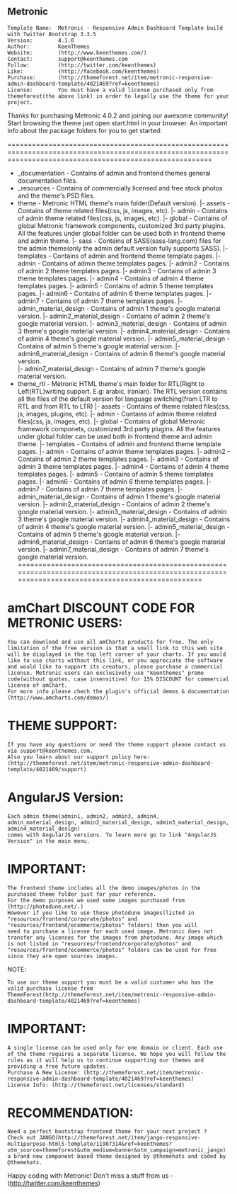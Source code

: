 ## Metronic

```
Template Name: 	Metronic - Responsive Admin Dashboard Template build with Twitter Bootstrap 3.3.5
Version: 		4.1.0
Author: 		KeenThemes
Website: 		(http://www.keenthemes.com/)
Contact: 		support@keenthemes.com
Follow: 		(http://twitter.com/keenthemes)
Like: 			(http://facebook.com/keenthemes)
Purchase: 		(http://themeforest.net/item/metronic-responsive-admin-dashboard-template/4021469?ref=keenthemes)
License: 		You must have a valid license purchased only from themeforest(the above link) in order to legally use the theme for your project.
```

Thanks for purchasing Metronic 4.0.2 and joining our awesome community! Start browsing the theme just open start.html in your browser.
An important info about the package folders for you to get started:

==============================================================================================================================================================
- _documentation  						- Contains of admin and frontend themes general documentation files.
- _resources      						- Contains of commercially licensed and free stock photos and the theme's PSD files.
- theme       							- Metronic HTML theme's main folder(Default version).
    |- assets        					- Contains of theme related files(css, js, images, etc).
	   |- admin   						- Contains of admin theme related files(css, js, images, etc).
	   |- global  						- Contains of global Metronic framework components, customized 3rd party plugins. 
		              	  				  All the features under global folder can be used both in frontend theme and admin theme.
	|- sass								- Contains of SASS(sass-lang.com) files for the admin theme(only the admin default version fully supports SASS).
    |- templates       					- Contains of admin and frontend theme template pages.
	   |- admin       					- Contains of admin theme templates pages.
	   |- admin2       					- Contains of admin 2 theme templates pages.
	   |- admin3       					- Contains of admin 3 theme templates pages.
	   |- admin4       					- Contains of admin 4 theme templates pages.
	   |- admin5       					- Contains of admin 5 theme templates pages.
	   |- admin6       					- Contains of admin 6 theme templates pages.
	   |- admin7       					- Contains of admin 7 theme templates pages.
	   |- admin_material_design       	- Contains of admin 1 theme's google material version.
	   |- admin2_material_design       	- Contains of admin 2 theme's google material version.
	   |- admin3_material_design       	- Contains of admin 3 theme's google material version.
	   |- admin4_material_design       	- Contains of admin 4 theme's google material version.
	   |- admin5_material_design       	- Contains of admin 5 theme's google material version.
	   |- admin6_material_design       	- Contains of admin 6 theme's google material version.	
	   |- admin7_material_design       	- Contains of admin 7 theme's google material version.	
- theme_rtl   							- Metronic HTML theme's main folder for RTL(Right to Left(RTL)writing support. E.g: arabic, iranian).
					     				  The RTL version contains all the files of the default version for language switching(from LTR to RTL and from RTL to LTR)
    |- assets        					- Contains of theme related files(css, js, images, plugins, etc).
	   |- admin							- Contains of admin theme related files(css, js, images, etc).
	   |- global  						- Contains of global Metronic framework componets, customized 3rd party plugins. 
		              	  				  All the features under global folder can be used both in frontend theme and admin theme.
    |- templates       					- Contains of admin and frontend theme template pages.
	   |- admin       					- Contains of admin theme templates pages.
	   |- admin2       					- Contains of admin 2 theme templates pages.
	   |- admin3       					- Contains of admin 3 theme templates pages.
	   |- admin4       					- Contains of admin 4 theme templates pages.
	   |- admin5       					- Contains of admin 5 theme templates pages.
	   |- admin6       					- Contains of admin 6 theme templates pages.
	   |- admin7       					- Contains of admin 7 theme templates pages.
	   |- admin_material_design       	- Contains of admin 1 theme's google material version.
	   |- admin2_material_design       	- Contains of admin 2 theme's google material version.
	   |- admin3_material_design       	- Contains of admin 3 theme's google material version.
	   |- admin4_material_design       	- Contains of admin 4 theme's google material version.
	   |- admin5_material_design       	- Contains of admin 5 theme's google material version.
	   |- admin6_material_design       	- Contains of admin 6 theme's google material version.
	   |- admin7_material_design       	- Contains of admin 7 theme's google material version.		
===================================================================================================================================================

# amChart DISCOUNT CODE FOR METRONIC USERS:
```
You can download and use all amCharts products for free. The only limitation of the free version is that a small link to this web site will be displayed in the top left corner of your charts. If you would like to use charts without this link, or you appreciate the software and would like to support its creators, please purchase a commercial license. Metronic users can exclusively use "keenthemes" promo code(without quotes, case insensitive) for 15% DISCOUNT for commercial license of amChart.
For more info please chech the plugin's official demos & documentation (http://www.amcharts.com/demos/)
```

# THEME SUPPORT:
```
If you have any questions or need the theme support please contact us via support@keenthemes.com.
Also you learn about our support policy here: (http://themeforest.net/item/metronic-responsive-admin-dashboard-template/4021469/support)
```

# AngularJS Version:
```
Each admin theme(admin1, admin2, admin3, admin4, admin_material_design, admin2_material_design, admin3_material_design, admin4_material_design) 
comes with AngularJS versions. To learn more go to link "AngularJS Version" in the main menu.
```

# IMPORTANT:
```
The frontend theme includes all the demo images/photos in the purchased theme folder just for your reference. 
For the demo purposes we used some images purchased from (http://photodune.net/.)
However if you like to use these photodune images(listed in "resources/frontend/corporate/photos" and "resources/frontend/ecommerce/photos" folders) then you will 
need to purchase a license for each used image. Metronic does not transfer any licenses for the images from photodune. Any image which is not listed in "resources/frontend/corporate/photos" and "resources/frontend/ecommerce/photos" folders can be used for free since they are open sources images. 
```

NOTE: 
```
To use our theme support you must be a valid customer who has the valid purchase license from ThemeForest(http://themeforest.net/item/metronic-responsive-admin-dashboard-template/4021469?ref=keenthemes) 
```

# IMPORTANT:
```
A single license can be used only for one domain or client. Each use of the theme requires a separate license. We hope you will follow the rules as it will help us to continue supporting our themes and providing a free future updates.
Purchase A New License: (http://themeforest.net/item/metronic-responsive-admin-dashboard-template/4021469?ref=keenthemes)
License Info: (http://themeforest.net/licenses/standard)
```

# RECOMMENDATION:
```
Need a perfect bootstrap frontend theme for your next project ?
Check out JANGO(http://themeforest.net/item/jango-responsive-multipurpose-html5-template/11987314&ref=keenthemes?utm_source=themeforest&utm_medium=banner&utm_campaign=metronic_jango)
a brand new component based theme designed by @themehats and coded by @themehats. 
```

Happy coding with Metronic!  Don't miss a stuff from us - (http://twitter.com/keenthemes)
